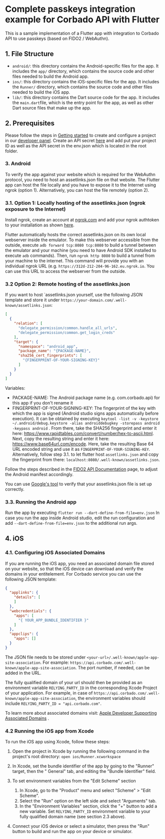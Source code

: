 # Complete passkeys integration example for Corbado API with Flutter

This is a sample implementation of a Flutter app with integration to Corbado API to use passkeys (based on FIDO2 / WebAuthn).

## 1. File Structure

* `android/`: this directory contains the Android-specific files for the app. It includes the `app/`
  directory, which contains the source code and other files needed to build the Android app.
* `ios/`: this directory contains the iOS-specific files for the app. It includes the `Runner/`
  directory, which contains the source code and other files needed to build the iOS app.
* `lib/`: this directory contains the Dart source code for the app. It includes the `main.dart`file,
  which is the entry point for the app, as well as other Dart source files that make up the app.

## 2. Prerequisites

Please follow the steps in [Getting started](https://docs.corbado.com/overview/getting-started) to
create and configure a project in our [developer panel](https://app.corbado.com). Create an API secret
[here](https://app.corbado.com/app/settings/credentials/api-keys) and add put your project ID as well
as the API secret in the env.json which is located in the root folder.

### 3. Android

To verify the app against your website which is required for the WebAuthn protocol,
you need to host an assetlinks.json file on that website. The Flutter app
can host the file locally and you have to expose it to the Internet using ngrok (option 1).
Alternatively, you can host the file remotely (option 2).

### 3.1. Option 1: Locally hosting of the assetlinks.json (ngrok exposure to the Internet)

Install ngrok, create an account at [ngrok.com](https://ngrok.com) and add your ngrok authtoken to
your installation
as shown [here](https://dashboard.ngrok.com/get-started/your-authtoken).

Flutter automatically hosts the correct assetlinks.json on its own local webserver inside the
emulator.
To make this webserver accessible from the outside,
execute 
```adb forward tcp:8080 tcp:8080``` 
to build a tunnel between the emulator and your machine (you need to have Android SDK installed to execute `adb` commands).
Then, run 
```ngrok http 8080```
to build a tunnel from your machine to the internet. This command will
provide you with an individual ngrok URL (e.g. `https://312d-212-204-96-162.eu.ngrok.io`. You can use this URL to access the webserver from the
outside.

### 3.2 Option 2: Remote hosting of the assetlinks.json

If you want to host `assetlinks.json yourself, use the following JSON template and store it under
```https://your-domain.com/.well-known/assetlinks.json```:

```json
[
  {
    "relation": [
      "delegate_permission/common.handle_all_urls",
      "delegate_permission/common.get_login_creds"
    ],
    "target": {
      "namespace": "android_app",
      "package_name": "{PACKAGE-NAME}",
      "sha256_cert_fingerprints": [
        "{FINGERPRINT-OF-YOUR-SIGNING-KEY}"
      ]
    }
  }
]
```

Variables:

- PACKAGE-NAME: The Android package name (e.g. com.corbado.api) for this app if you don't rename it
- FINGERPRINT-OF-YOUR-SIGNING-KEY: The fingerprint of the key with which the app is signed (Android
  studio signs apps automatically before execution).
  It can be obtained by
  executing ```keytool -list -v -keystore ~/.android/debug.keystore -alias androiddebugkey -storepass android -keypass android```
  .
  From there, take the SHA256 fingerprint and enter it
  here: https://www.rapidtables.com/convert/number/hex-to-ascii.html.
  Next, copy the resulting string and enter it here: https://www.base64url.com/encode. Here, take
  the resulting Base 64 URL encoded string and use it as `FINGERPRINT-OF-YOUR-SIGNING-KEY`.
  Alternatively, follow step 3.1. to let flutter host `assetlinks.json` and copy the fingerprint from there: ```localhost:8080/.well-known/assetlinks.json```.

Follow the steps described in
the [FIDO2 API Documentation](https://developers.google.com/identity/fido/android/native-apps) page,
to adjust the Android manifest accordingly.

You can use [Google's tool](https://developers.google.com/digital-asset-links/tools/generator) to
verify that your assetlinks.json file is set up correctly.

### 3.3. Running the Android app

Run the app by executing ```flutter run --dart-define-from-file=env.json```
In case you run the app inside Android studio, edit the run configuration and
add ```--dart-define-from-file=env.json``` to the
additional run args.

## 4. iOS

### 4.1. Configuring iOS Associated Domains

If you are running the iOS app, you need an associated domain file stored on your website, so that
the iOS device can download and verify the domains in your entitelement. For Corbado service you can
use the following JSON template:

```json
{
  "applinks": {
    "details": [
    ]
  },
  "webcredentials": {
    "apps": [
      "{ YOUR_APP_BUNDLE_IDENTIFIER }"
    ]
  },
  "appclips": {
    "apps": []
  }
}
```

The JSON file needs to be stored under ```<your-url>/.well-known/apple-app-site-association```.
For example: ```https://api.corbado.com/.well-known/apple-app-site-association```. The port number,
if needed, can be added in the URL.

The fully qualified domain of your url should then be provided as an environment
variable ```RELYING_PARTY_ID``` in the corresponding Xcode Project of your application. For example,
in case of ```https://api.corbado.com/.well-known/apple-app-site-association```, the environment
variables should include ```RELYING_PARTY_ID = "api.corbado.com"```.

To learn more about associated domains
visit: [Apple Developer Supporting Associated Domains](https://developer.apple.com/documentation/xcode/supporting-associated-domains)
.

### 4.2 Running the iOS app from Xcode

To run the iOS app using Xcode, follow these steps:

1. Open the project in Xcode by running the following command in the project's root directory:
   ```open ios/Runner.xcworkspace```

2. In Xcode, set the bundle identifier of the app by going to the "Runner" target, then the "
   General" tab, and editing the "Bundle Identifier" field.

3. To set environment variables from the "Edit Scheme" section
    1. In Xcode, go to the "Product" menu and select "Scheme" > "Edit Scheme".
    2. Select the "Run" option on the left side and select "Arguments" tab.
    3. In the "Environment Variables" section, click the "+" button to add a new variable.
       Set ```RELYING_PARTY_ID``` environment variable to your fully qualified domain name (see
       section 2.3 above).


4. Connect your iOS device or select a simulator, then press the "Run" button to build and run the
   app on your device or simulator.   
   
